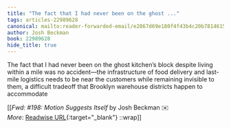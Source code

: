 ```yaml
---
title: "The fact that I had never been on the ghost ..."
tags: articles-22989628
canonical: mailto:reader-forwarded-email/e2867d69e180f4f43b4c20b7814615a6
author: Josh Beckman
book: 22989628
hide_title: true
---
```


The fact that I had never been on the ghost kitchen’s block despite living within a mile was no accident—the infrastructure of food delivery and last-mile logistics needs to be near the customers while remaining invisible to them, a difficult tradeoff that Brooklyn warehouse districts happen to accommodate


[[<cite>_Fwd: #198: Motion Suggests Itself_</cite> by Josh Beckman ✉️<br>
_More_: [Readwise URL](https://readwise.io/open/451438305){:target="_blank"}
::wrap]]